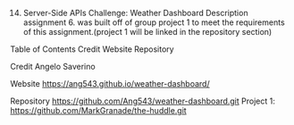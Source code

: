 14. Server-Side APIs Challenge: Weather Dashboard
Description
assignment 6. was built off of group project 1 to meet the requirements of this assignment.(project 1 will be linked in the repository section)

Table of Contents
Credit
Website
Repository

Credit
Angelo Saverino

Website
https://ang543.github.io/weather-dashboard/

Repository
https://github.com/Ang543/weather-dashboard.git Project 1: https://github.com/MarkGranade/the-huddle.git
